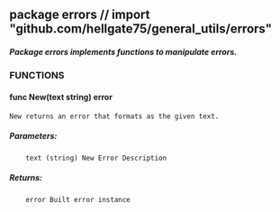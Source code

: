 ## package errors // import "github.com/hellgate75/general_utils/errors"

##### Package errors implements functions to manipulate errors.

### FUNCTIONS

#### func New(text string) error
    New returns an error that formats as the given text.
#####    Parameters:
        text (string) New Error Description
#####    Returns:
        error Built error instance
        